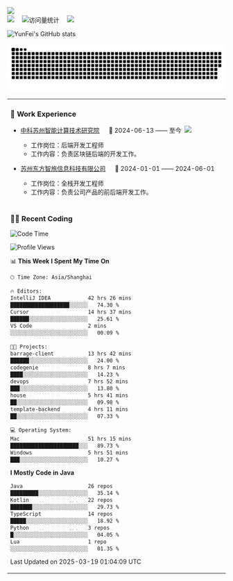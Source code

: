   <!-- dynamic typing effect 动态打字效果 -->
  <div>
    <a href="http://yunfei.plus">
      <img src="https://readme-typing-svg.demolab.com?font=Fira+Code&pause=1000&width=435&lines=console.log(%22Hello%2C%20World%22);祝您今天愉快!&center=true&size=27" />
    </a>
  </div>

  <div>
    <a href="http://yunfei.plus/"><img src="https://img.shields.io/badge/Website-博客-8c36db" /></a>&emsp;
    <!-- visitor -->
    <img src="https://komarev.com/ghpvc/?username=yunfeidog&label=Views&color=orange&style=flat" alt="访问量统计" />&emsp;
    <!-- wakatime -->    
    <a href="https://wakatime.com/@yunfeidog"><img src="https://wakatime.com/badge/user/42d0678c-368b-448b-9a77-5d21c5b55352.svg" /></a>
  </div>

![YunFei's GitHub stats](https://github-readme-stats.vercel.app/api?username=yunfeidog)

![snake](./dist/github-contribution-grid-snake.svg)


<table>

<tr><td>

### 🏢 Work Experience

<img align="right" width="88" src="https://cdn.jsdelivr.net/gh/yunfeidog/yunfeidog/assets/images/yuanze.png" />

- [中科苏州智能计算技术研究院](http://iict.ac.cn/sy) &emsp; 📌 2024-06-13 —— 至今

    - 工作岗位：后端开发工程师
    - 工作内容：负责区块链后端的开发工作。

- [苏州东方智旅信息科技有限公司](http://www.leyoobao.com/) &emsp; 📌 2024-01-01 —— 2024-06-01

    - 工作岗位：全栈开发工程师
    - 工作内容：负责公司产品的前后端开发工作。

</td></tr>

<tr><td>

### 👩‍💻 Recent Coding

<!--START_SECTION:waka-->
![Code Time](http://img.shields.io/badge/Code%20Time-2%2C683%20hrs%2023%20mins-blue)

![Profile Views](http://img.shields.io/badge/Profile%20Views-1-blue)

📊 **This Week I Spent My Time On** 

```text
🕑︎ Time Zone: Asia/Shanghai

🔥 Editors: 
IntelliJ IDEA            42 hrs 26 mins      ███████████████████░░░░░░   74.30 % 
Cursor                   14 hrs 37 mins      ██████░░░░░░░░░░░░░░░░░░░   25.61 % 
VS Code                  2 mins              ░░░░░░░░░░░░░░░░░░░░░░░░░   00.09 % 

🐱‍💻 Projects: 
barrage-client           13 hrs 42 mins      ██████░░░░░░░░░░░░░░░░░░░   24.00 % 
codegenie                8 hrs 7 mins        ████░░░░░░░░░░░░░░░░░░░░░   14.23 % 
devops                   7 hrs 52 mins       ███░░░░░░░░░░░░░░░░░░░░░░   13.80 % 
house                    5 hrs 41 mins       ██░░░░░░░░░░░░░░░░░░░░░░░   09.98 % 
template-backend         4 hrs 11 mins       ██░░░░░░░░░░░░░░░░░░░░░░░   07.33 % 

💻 Operating System: 
Mac                      51 hrs 15 mins      ██████████████████████░░░   89.73 % 
Windows                  5 hrs 51 mins       ███░░░░░░░░░░░░░░░░░░░░░░   10.27 % 
```

**I Mostly Code in Java** 

```text
Java                     26 repos            █████████░░░░░░░░░░░░░░░░   35.14 % 
Kotlin                   22 repos            ███████░░░░░░░░░░░░░░░░░░   29.73 % 
TypeScript               14 repos            █████░░░░░░░░░░░░░░░░░░░░   18.92 % 
Python                   3 repos             █░░░░░░░░░░░░░░░░░░░░░░░░   04.05 % 
Lua                      1 repo              ░░░░░░░░░░░░░░░░░░░░░░░░░   01.35 % 
```




 Last Updated on 2025-03-19 01:04:09 UTC
<!--END_SECTION:waka-->

</td></tr>
<table>
